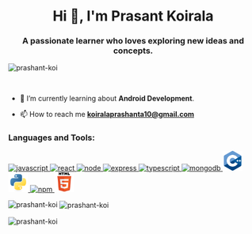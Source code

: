 
<h1 align="center">Hi 👋, I'm Prasant Koirala</h1>
<h3 align="center">A passionate learner who loves exploring new ideas and concepts.</h3>

<p align="left"> <img src="https://komarev.com/ghpvc/?username=prashant-koi&label=Profile%20views&color=0e75b6&style=flat" alt="prashant-koi" /> </p>



<p align="left"> <a href="https://twitter.com/" target="blank"><img src="https://img.shields.io/twitter/follow/?logo=twitter&style=for-the-badge" alt="" /></a> </p>


- 🌱 I’m currently learning about **Android Development**.

- 📫 How to reach me **koiralaprashanta10@gmail.com**

<p align="left">
</p>

<h3 align="left">Languages and Tools:</h3>
<p align="left"> <a href="https://www.w3schools.com/cpp/" target="_blank" rel="noreferrer"> <img src="https://raw.githubusercontent.com/marwin1991/profile-technology-icons/refs/heads/main/icons/javascript.png" alt="javascript" width="40" height="40"> <img src="https://raw.githubusercontent.com/marwin1991/profile-technology-icons/refs/heads/main/icons/react.png" alt="react" width="40" height="40"> <img src="https://raw.githubusercontent.com/marwin1991/profile-technology-icons/refs/heads/main/icons/node_js.png" alt="node" width="40" height="40"> <img src="https://raw.githubusercontent.com/marwin1991/profile-technology-icons/refs/heads/main/icons/express.png" alt="express" width="40" height="40"> <img src="https://raw.githubusercontent.com/marwin1991/profile-technology-icons/refs/heads/main/icons/typescript.png" alt="typescript" width="40" height="40"> <img src="https://raw.githubusercontent.com/marwin1991/profile-technology-icons/refs/heads/main/icons/mongodb.png" alt="mongodb" width="40" height="40"> <img src="https://raw.githubusercontent.com/devicons/devicon/master/icons/cplusplus/cplusplus-original.svg" alt="cplusplus" width="40" height="40"/> </a><a href="https://www.python.org" target="_blank" rel="noreferrer"> <img src="https://raw.githubusercontent.com/devicons/devicon/master/icons/python/python-original.svg" alt="python" width="40" height="40"/> </a> <a href="https://www.w3.org/html/" target="_blank" rel="noreferrer"> <img src="https://raw.githubusercontent.com/marwin1991/profile-technology-icons/refs/heads/main/icons/npm.png" alt="npm" width="40" height="40"> <img src="https://raw.githubusercontent.com/devicons/devicon/master/icons/html5/html5-original-wordmark.svg" alt="html5" width="40" height="40"/> </a> </p>

<p><img align="left" src="https://github-readme-stats.vercel.app/api/top-langs?username=prashant-koi&show_icons=true&locale=en&layout=compact" alt="prashant-koi" /></p>

<p>&nbsp;<img align="center" src="https://github-readme-stats.vercel.app/api?username=prashant-koi&show_icons=true&locale=en" alt="prashant-koi" /></p>

<p><img align="center" src="https://github-readme-streak-stats.herokuapp.com/?user=prashant-koi&" alt="prashant-koi" /></p>
